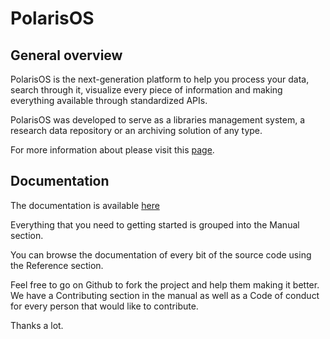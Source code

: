 # PolarisOS

## General overview
PolarisOS is the next-generation platform to help you process your data, search through it, visualize every piece of information and making everything available through standardized APIs.

PolarisOS was developed to serve as a libraries management system, a research data repository or an archiving solution of any type.

For more information about please visit this [page](https://www.mysciencework.com/polaris-os).

## Documentation

The documentation is available [here](https://MyScienceWork.github.io/PolarisOS)

Everything that you need to getting started is grouped into the Manual section.

You can browse the documentation of every bit of the source code using the Reference section.

Feel free to go on Github to fork the project and help them making it better. We have a Contributing section in the manual as well as a Code of conduct for every person that would like to contribute.

Thanks a lot.
